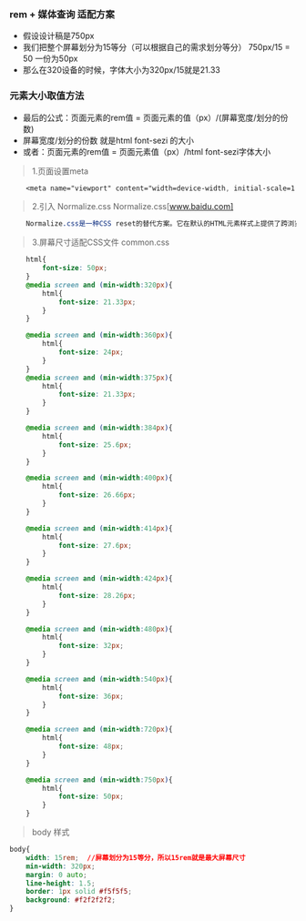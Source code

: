 ### rem + 媒体查询 适配方案
+ 假设设计稿是750px
+ 我们把整个屏幕划分为15等分（可以根据自己的需求划分等分） 750px/15 = 50  一份为50px
+ 那么在320设备的时候，字体大小为320px/15就是21.33

### 元素大小取值方法
+ 最后的公式：页面元素的rem值 = 页面元素的值（px）/(屏幕宽度/划分的份数)
+ 屏幕宽度/划分的份数 就是html font-sezi 的大小
+ 或者：页面元素的rem值 = 页面元素值（px）/html font-sezi字体大小

> 1.页面设置meta
``` css
    <meta name="viewport" content="width=device-width, initial-scale=1.0, maximum-scale=1.0, user-scalable=no">
```
> 2.引入 Normalize.css 
Normalize.css[www.baidu.com]
``` css
    Normalize.css是一种CSS reset的替代方案。它在默认的HTML元素样式上提供了跨浏览器的高度一致性。相比于传统的CSS reset，Normalize.css是一种现代的、为HTML5准备的优质替代方案
```
> 3.屏幕尺寸适配CSS文件 common.css
``` css
    html{
        font-size: 50px;
    }
    @media screen and (min-width:320px){
        html{
            font-size: 21.33px;
        }
    }

    @media screen and (min-width:360px){
        html{
            font-size: 24px;
        }
    }
    @media screen and (min-width:375px){
        html{
            font-size: 21.33px;
        }
    }

    @media screen and (min-width:384px){
        html{
            font-size: 25.6px;
        }
    }

    @media screen and (min-width:400px){
        html{
            font-size: 26.66px;
        }
    }

    @media screen and (min-width:414px){
        html{
            font-size: 27.6px;
        }
    }

    @media screen and (min-width:424px){
        html{
            font-size: 28.26px;
        }
    }

    @media screen and (min-width:480px){
        html{
            font-size: 32px;
        }
    }

    @media screen and (min-width:540px){
        html{
            font-size: 36px;
        }
    }

    @media screen and (min-width:720px){
        html{
            font-size: 48px;
        }
    }

    @media screen and (min-width:750px){
        html{
            font-size: 50px;
        }
    }
```
> body 样式
```css
body{
    width: 15rem;  //屏幕划分为15等分，所以15rem就是最大屏幕尺寸
    min-width: 320px;
    margin: 0 auto;
    line-height: 1.5;
    border: 1px solid #f5f5f5;
    background: #f2f2f2f2;
}
```